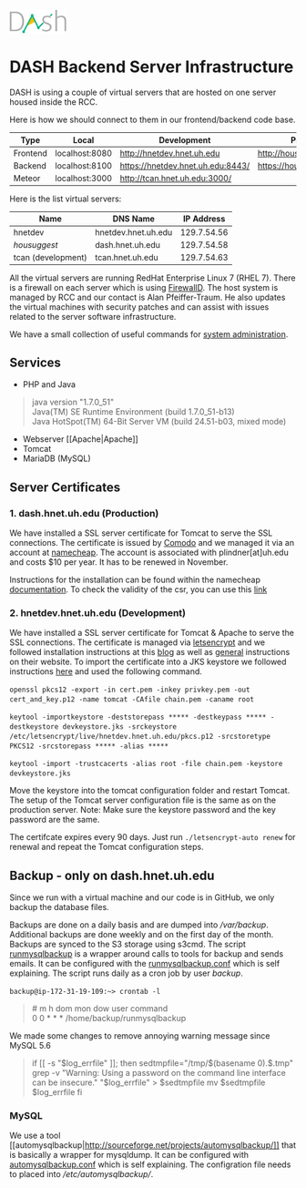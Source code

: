 <img src="assets/img/dash.png" width="100">

# DASH Backend Server Infrastructure

DASH is using a couple of virtual servers that are hosted on one server housed inside the RCC.

Here is how we should connect to them in our frontend/backend code base.

Type | Local | Development | Production
--- | --- | --- | ---
Frontend | localhost:8080 | http://hnetdev.hnet.uh.edu | http://housuggest.org
Backend | localhost:8100 | https://hnetdev.hnet.uh.edu:8443/ | https://housuggest.org:8443
Meteor | localhost:3000 | http://tcan.hnet.uh.edu:3000/ |

Here is the list virtual servers:

| Name    | DNS Name   | IP Address                 |
|-----------------|--------------|---------------------------|
| hnetdev     | hnetdev.hnet.uh.edu | 129.7.54.56 |
| _housuggest_     | dash.hnet.uh.edu | 129.7.54.58 |
| tcan (development)     | tcan.hnet.uh.edu | 129.7.54.63 |

All the virtual servers are running RedHat Enterprise Linux 7 (RHEL 7). There is a firewall on each server which is using [FirewallD](http://www.certdepot.net/rhel7-get-started-firewalld/). The host system is managed by RCC and our contact is Alan Pfeiffer-Traum. He also updates the virtual machines with security patches and can assist with issues related to the server software infrastructure.

We have a small collection of useful commands for [system administration]().

## Services

* PHP and Java
> java version "1.7.0_51"  
Java(TM) SE Runtime Environment (build 1.7.0_51-b13)  
Java HotSpot(TM) 64-Bit Server VM (build 24.51-b03, mixed mode)

* Webserver [[Apache|Apache]]
* Tomcat
* MariaDB (MySQL)

## Server Certificates

### 1. dash.hnet.uh.edu (Production)

We have installed a SSL server certificate for Tomcat to serve the SSL connections. The certificate is issued by [Comodo](https://www.namecheap.com/security/ssl-certificates/comodo/positivessl.aspx) and we managed it via an account at [namecheap](https://www.namecheap.com/). The account is associated with plindner[at]uh.edu and costs $10 per year. It has to be renewed in November.

Instructions for the installation can be found within the namecheap [documentation](https://www.namecheap.com/support/knowledgebase/article.aspx/9441/0/tomcat-using-keytool). To check the validity of the csr, you can use this [link](https://decoder.link/result/)

### 2. hnetdev.hnet.uh.edu (Development)

We have installed a SSL server certificate for Tomcat & Apache to serve the SSL connections. The certificate is managed via [letsencrypt](https://letsencrypt.org/) and we followed installation instructions at this [blog](https://digitz.org/blog/lets-encrypt-ssl-centos-7-setup/) as well as  [general](https://letsencrypt.org/howitworks/) instructions on their website. To import the certificate into a JKS keystore we followed instructions [here](https://community.letsencrypt.org/t/how-to-use-the-certificate-for-tomcat/3677/3) and used the following command.

`openssl pkcs12 -export -in cert.pem -inkey privkey.pem -out cert_and_key.p12 -name tomcat -CAfile chain.pem -caname root`

`keytool -importkeystore -deststorepass ***** -destkeypass ***** -destkeystore devkeystore.jks -srckeystore /etc/letsencrypt/live/hnetdev.hnet.uh.edu/pkcs.p12 -srcstoretype PKCS12 -srcstorepass ***** -alias *****`

`keytool -import -trustcacerts -alias root -file chain.pem -keystore devkeystore.jks`

Move the keystore into the tomcat configuration folder and restart Tomcat. The setup of the Tomcat server configuration file is the same as on the production server.
Note: Make sure the keystore password and the key password are the same.

The certifcate expires every 90 days. Just run `./letsencrypt-auto renew` for renewal and repeat the Tomcat configuration steps.

## Backup - only on dash.hnet.uh.edu

Since we run with a virtual machine and our code is in GitHub, we only backup the database files.

Backups are done on a daily basis and are dumped into _/var/backup_. Additional backups are done weekly and on the first day of the month. Backups are synced to the S3 storage using s3cmd. The script [runmysqlbackup](../blob/master/runmysqlbackup) is a wrapper around calls to tools for backup and sends emails. It can be configured with the [runmysqlbackup.conf](../blob/master/backup/runmysqlbackup.conf) which is self explaining. The script runs daily as a cron job by user _backup_.

`backup@ip-172-31-19-109:~> crontab -l`

> \# m h dom mon dow user command  
0 0 * * * /home/backup/runmysqlbackup

We made some changes to remove annoying warning message since MySQL 5.6
> if [[ -s "$log_errfile" ]]; then
sedtmpfile="/tmp/$(basename $0).$$.tmp"
grep -v "Warning: Using a password on the command line interface can be insecure." "$log_errfile" > $sedtmpfile
mv $sedtmpfile $log_errfile
fi

### MySQL
We use a tool [[automysqlbackup|http://sourceforge.net/projects/automysqlbackup/]] that is basically a wrapper for mysqldump. It can be configured with [automysqlbackup.conf](../blob/master/backup/automysqlbackup.conf) which is self explaining. The configration file needs to placed into _/etc/automysqlbackup/_.
